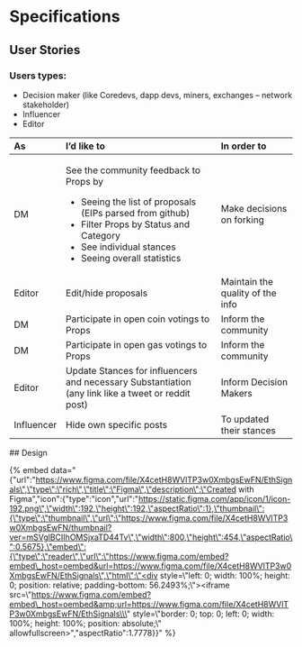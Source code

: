 # Specifications

## User Stories

### Users types:

* Decision maker \(like Coredevs, dapp devs, miners, exchanges – network stakeholder\)
* Influencer
* Editor

<table>
  <thead>
    <tr>
      <th style="text-align:left"><b>As</b>
      </th>
      <th style="text-align:left"><b>I’d like to</b>
      </th>
      <th style="text-align:left"><b>In order to</b>
      </th>
    </tr>
  </thead>
  <tbody>
    <tr>
      <td style="text-align:left">DM</td>
      <td style="text-align:left">
        <p>See the community feedback to Props by</p>
        <ul>
          <li>Seeing the list of proposals (EIPs parsed from github)</li>
          <li>Filter Props by Status and Category</li>
          <li>See individual stances</li>
          <li>Seeing overall statistics</li>
        </ul>
      </td>
      <td style="text-align:left">Make decisions on forking</td>
    </tr>
    <tr>
      <td style="text-align:left">Editor</td>
      <td style="text-align:left">Edit/hide proposals</td>
      <td style="text-align:left">Maintain the quality of the info</td>
    </tr>
    <tr>
      <td style="text-align:left">DM</td>
      <td style="text-align:left">Participate in open coin votings to Props</td>
      <td style="text-align:left">Inform the community</td>
    </tr>
    <tr>
      <td style="text-align:left">DM</td>
      <td style="text-align:left">Participate in open gas votings to Props</td>
      <td style="text-align:left">Inform the community</td>
    </tr>
    <tr>
      <td style="text-align:left">Editor</td>
      <td style="text-align:left">Update Stances for influencers and necessary Substantiation (any link
        like a tweet or reddit post)</td>
      <td style="text-align:left">Inform Decision Makers</td>
    </tr>
    <tr>
      <td style="text-align:left">Influencer</td>
      <td style="text-align:left">Hide own specific posts</td>
      <td style="text-align:left">To updated their stances</td>
    </tr>
  </tbody>
</table>## Design

{% embed data="{\"url\":\"https://www.figma.com/file/X4cetH8WVlTP3w0XmbgsEwFN/EthSignals\",\"type\":\"rich\",\"title\":\"Figma\",\"description\":\"Created with Figma\",\"icon\":{\"type\":\"icon\",\"url\":\"https://static.figma.com/app/icon/1/icon-192.png\",\"width\":192,\"height\":192,\"aspectRatio\":1},\"thumbnail\":{\"type\":\"thumbnail\",\"url\":\"https://www.figma.com/file/X4cetH8WVlTP3w0XmbgsEwFN/thumbnail?ver=mSVglBCIIhOMSjxaTD44Tv\",\"width\":800,\"height\":454,\"aspectRatio\":0.5675},\"embed\":{\"type\":\"reader\",\"url\":\"https://www.figma.com/embed?embed\_host=oembed&url=https://www.figma.com/file/X4cetH8WVlTP3w0XmbgsEwFN/EthSignals\",\"html\":\"<div style=\\\"left: 0; width: 100%; height: 0; position: relative; padding-bottom: 56.2493%;\\\"><iframe src=\\\"https://www.figma.com/embed?embed\_host=oembed&amp;url=https://www.figma.com/file/X4cetH8WVlTP3w0XmbgsEwFN/EthSignals\\\" style=\\\"border: 0; top: 0; left: 0; width: 100%; height: 100%; position: absolute;\\\" allowfullscreen></iframe></div>\",\"aspectRatio\":1.7778}}" %}


